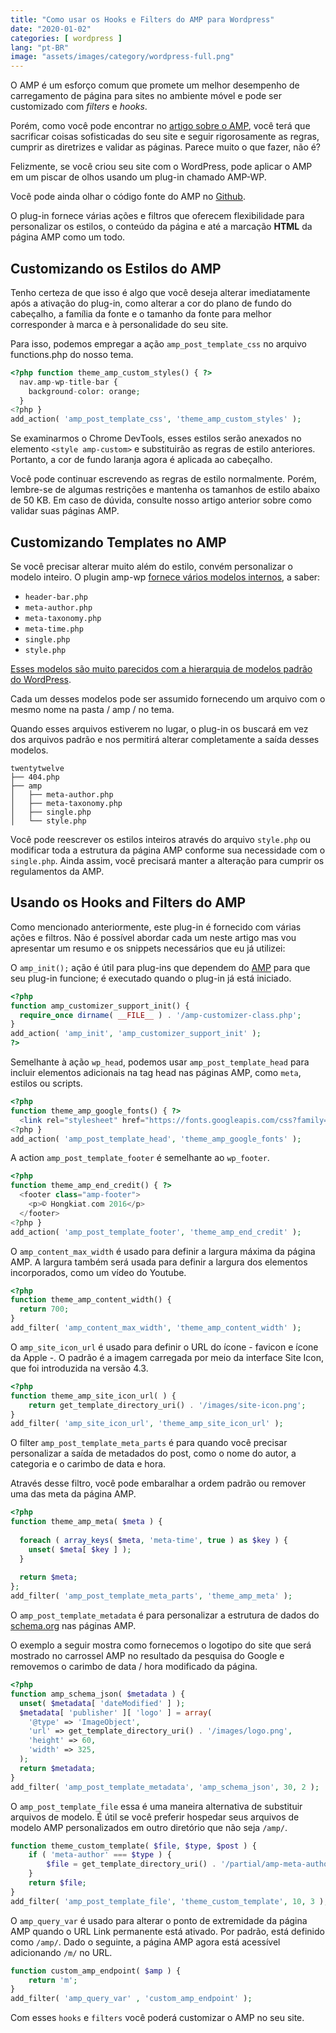 ```yaml
---
title: "Como usar os Hooks e Filters do AMP para Wordpress"
date: "2020-01-02"
categories: [ wordpress ]
lang: "pt-BR"
image: "assets/images/category/wordpress-full.png"
---
```


O AMP é um esforço comum que promete um melhor desempenho de carregamento de página para sites no ambiente móvel e pode ser customizado com _filters_ e _hooks_.

Porém, como você pode encontrar no [artigo sobre o AMP](https://www.luizeof.com.br/br/wordpress/amp-para-wordpress/), você terá que sacrificar coisas sofisticadas do seu site e seguir rigorosamente as regras, cumprir as diretrizes e validar as páginas. Parece muito o que fazer, não é?

Felizmente, se você criou seu site com o WordPress, pode aplicar o AMP em um piscar de olhos usando um plug-in chamado AMP-WP.

Você pode ainda olhar o código fonte do AMP no [Github](https://github.com/ampproject).

O plug-in fornece várias ações e filtros que oferecem flexibilidade para personalizar os estilos, o conteúdo da página e até a marcação **HTML** da página AMP como um todo.

## Customizando os Estilos do AMP

Tenho certeza de que isso é algo que você deseja alterar imediatamente após a ativação do plug-in, como alterar a cor do plano de fundo do cabeçalho, a família da fonte e o tamanho da fonte para melhor corresponder à marca e à personalidade do seu site.

Para isso, podemos empregar a ação `amp_post_template_css` no arquivo functions.php do nosso tema.

```php
<?php function theme_amp_custom_styles() { ?>
  nav.amp-wp-title-bar {
    background-color: orange;
  }
<?php }
add_action( 'amp_post_template_css', 'theme_amp_custom_styles' );
```

Se examinarmos o Chrome DevTools, esses estilos serão anexados no elemento `<style amp-custom>` e substituirão as regras de estilo anteriores. Portanto, a cor de fundo laranja agora é aplicada ao cabeçalho.

Você pode continuar escrevendo as regras de estilo normalmente. Porém, lembre-se de algumas restrições e mantenha os tamanhos de estilo abaixo de 50 KB. Em caso de dúvida, consulte nosso artigo anterior sobre como validar suas páginas AMP.

## Customizando Templates no AMP

Se você precisar alterar muito além do estilo, convém personalizar o modelo inteiro. O plugin amp-wp [fornece vários modelos internos](https://github.com/ampproject/amp-wp/tree/develop/templates), a saber:

- `header-bar.php`
- `meta-author.php`
- `meta-taxonomy.php`
- `meta-time.php`
- `single.php`
- `style.php`

[Esses modelos são muito parecidos com a hierarquia de modelos padrão do WordPress](https://developer.wordpress.org/themes/basics/template-hierarchy/).

Cada um desses modelos pode ser assumido fornecendo um arquivo com o mesmo nome na pasta / amp / no tema.

Quando esses arquivos estiverem no lugar, o plug-in os buscará em vez dos arquivos padrão e nos permitirá alterar completamente a saída desses modelos.

```
twentytwelve
├── 404.php
├── amp
│   ├── meta-author.php
│   ├── meta-taxonomy.php
│   ├── single.php
│   └── style.php
```

Você pode reescrever os estilos inteiros através do arquivo `style.php` ou modificar toda a estrutura da página AMP conforme sua necessidade com o `single.php`. Ainda assim, você precisará manter a alteração para cumprir os regulamentos da AMP.

## Usando os Hooks and Filters do AMP

Como mencionado anteriormente, este plug-in é fornecido com várias ações e filtros. Não é possível abordar cada um neste artigo mas vou apresentar um resumo e os snippets necessários que eu já utilizei:

O `amp_init();` ação é útil para plug-ins que dependem do [AMP](https://www.luizeof.com.br/br/wordpress/amp-para-wordpress/) para que seu plug-in funcione; é executado quando o plug-in já está iniciado.

```php
<?php
function amp_customizer_support_init() {
  require_once dirname( __FILE__ ) . '/amp-customizer-class.php';
}
add_action( 'amp_init', 'amp_customizer_support_init' );
?>
```

Semelhante à ação `wp_head`, podemos usar `amp_post_template_head` para incluir elementos adicionais na tag head nas páginas AMP, como `meta`, estilos ou scripts.

```php
<?php
function theme_amp_google_fonts() { ?>
  <link rel="stylesheet" href="https://fonts.googleapis.com/css?family=PT+Serif:400,400italic,700,700italic%7CRoboto+Slab:400,700&subset=latin,latin">
<?php }
add_action( 'amp_post_template_head', 'theme_amp_google_fonts' );
```

A action `amp_post_template_footer` é semelhante ao `wp_footer`.

```php
<?php
function theme_amp_end_credit() { ?>
  <footer class="amp-footer">
    <p>© Hongkiat.com 2016</p>
  </footer>
<?php }
add_action( 'amp_post_template_footer', 'theme_amp_end_credit' );
```

O `amp_content_max_width` é usado para definir a largura máxima da página AMP. A largura também será usada para definir a largura dos elementos incorporados, como um vídeo do Youtube.

```php
<?php
function theme_amp_content_width() {
  return 700;
}
add_filter( 'amp_content_max_width', 'theme_amp_content_width' );
```

O `amp_site_icon_url` é usado para definir o URL do ícone - favicon e ícone da Apple -. O padrão é a imagem carregada por meio da interface Site Icon, que foi introduzida na versão 4.3.

```php
<?php
function theme_amp_site_icon_url( ) {
    return get_template_directory_uri() . '/images/site-icon.png';
}
add_filter( 'amp_site_icon_url', 'theme_amp_site_icon_url' );
```

O filter `amp_post_template_meta_parts` é para quando você precisar personalizar a saída de metadados do post, como o nome do autor, a categoria e o carimbo de data e hora.

Através desse filtro, você pode embaralhar a ordem padrão ou remover uma das meta da página AMP.

```php
<?php
function theme_amp_meta( $meta ) {
 
  foreach ( array_keys( $meta, 'meta-time', true ) as $key ) {
    unset( $meta[ $key ] );
  }
 
  return $meta;
};
add_filter( 'amp_post_template_meta_parts', 'theme_amp_meta' );
```

O `amp_post_template_metadata` é para personalizar a estrutura de dados do [schema.org](https://schema.org/) nas páginas AMP.

O exemplo a seguir mostra como fornecemos o logotipo do site que será mostrado no carrossel AMP no resultado da pesquisa do Google e removemos o carimbo de data / hora modificado da página.

```php
<?php
function amp_schema_json( $metadata ) {
  unset( $metadata[ 'dateModified' ] );
  $metadata[ 'publisher' ][ 'logo' ] = array(
    '@type' => 'ImageObject',
    'url' => get_template_directory_uri() . '/images/logo.png',
    'height' => 60,
    'width' => 325,
  );
  return $metadata;
}
add_filter( 'amp_post_template_metadata', 'amp_schema_json', 30, 2 );
```

O `amp_post_template_file` essa é uma maneira alternativa de substituir arquivos de modelo. É útil se você preferir hospedar seus arquivos de modelo AMP personalizados em outro diretório que não seja `/amp/`.

```php
function theme_custom_template( $file, $type, $post ) {
    if ( 'meta-author' === $type ) {
        $file = get_template_directory_uri() . '/partial/amp-meta-author.php';
    }
    return $file;
}
add_filter( 'amp_post_template_file', 'theme_custom_template', 10, 3 );
```

O `amp_query_var` é usado para alterar o ponto de extremidade da página AMP quando o URL Link permanente está ativado. Por padrão, está definido como `/amp/`. Dado o seguinte, a página AMP agora está acessível adicionando `/m/` no URL.

```php
function custom_amp_endpoint( $amp ) {
    return 'm';
}
add_filter( 'amp_query_var' , 'custom_amp_endpoint' );
```

Com esses `hooks` e `filters` você poderá customizar o AMP no seu site.
